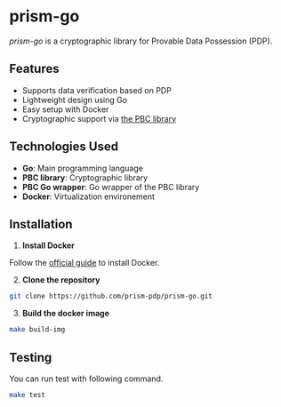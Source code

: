 # prism-go

*prism-go* is a cryptographic library for Provable Data Possession (PDP).

## Features

- Supports data verification based on PDP
- Lightweight design using Go
- Easy setup with Docker
- Cryptographic support via [the PBC library](https://crypto.stanford.edu/pbc/)

## Technologies Used

- **Go**: Main programming language
- **PBC library**: Cryptographic library
- **PBC Go wrapper**: Go wrapper of the PBC library 
- **Docker**: Virtualization environement

## Installation

1. **Install Docker**

Follow the [official guide](https://docs.docker.com/get-docker/) to install Docker.

2. **Clone the repository**

```bash
git clone https://github.com/prism-pdp/prism-go.git
```

3. **Build the docker image**

```bash
make build-img
```

## Testing

You can run test with following command.

```sh
make test
```

